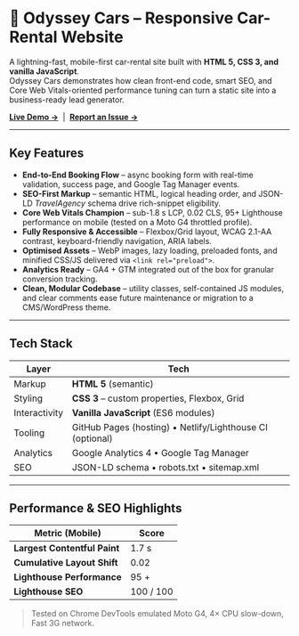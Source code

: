# 🚗 Odyssey Cars – Responsive Car-Rental Website

A lightning-fast, mobile-first car-rental site built with **HTML 5, CSS 3, and vanilla JavaScript**.  
Odyssey Cars demonstrates how clean front-end code, smart SEO, and Core Web Vitals-oriented performance tuning can turn a static site into a business-ready lead generator.

[**Live Demo →**](https://yourusername.github.io/odyssey-cars/) &nbsp;|&nbsp; [**Report an Issue →**](../../issues)

---

## Key Features
- **End-to-End Booking Flow** – async booking form with real-time validation, success page, and Google Tag Manager events.  
- **SEO-First Markup** – semantic HTML, logical heading order, and JSON-LD *TravelAgency* schema drive rich-snippet eligibility.  
- **Core Web Vitals Champion** – sub-1.8 s LCP, 0.02 CLS, 95+ Lighthouse performance on mobile (tested on a Moto G4 throttled profile).  
- **Fully Responsive & Accessible** – Flexbox/Grid layout, WCAG 2.1-AA contrast, keyboard-friendly navigation, ARIA labels.  
- **Optimised Assets** – WebP images, lazy loading, preloaded fonts, and minified CSS/JS delivered via `<link rel="preload">`.  
- **Analytics Ready** – GA4 + GTM integrated out of the box for granular conversion tracking.  
- **Clean, Modular Codebase** – utility classes, self-contained JS modules, and clear comments ease future maintenance or migration to a CMS/WordPress theme.  

---

## Tech Stack
| Layer | Tech |
|-------|------|
| Markup | **HTML 5** (semantic) |
| Styling | **CSS 3** – custom properties, Flexbox, Grid |
| Interactivity | **Vanilla JavaScript** (ES6 modules) |
| Tooling | GitHub Pages (hosting) • Netlify/Lighthouse CI (optional) |
| Analytics | Google Analytics 4 • Google Tag Manager |
| SEO | JSON-LD schema • robots.txt • sitemap.xml |

---

## Performance & SEO Highlights
| Metric (Mobile) | Score |
|-----------------|-------|
| **Largest Contentful Paint** | 1.7 s |
| **Cumulative Layout Shift** | 0.02 |
| **Lighthouse Performance** | 95 + |
| **Lighthouse SEO** | 100 / 100 |

> Tested on Chrome DevTools emulated Moto G4, 4× CPU slow-down, Fast 3G network.
